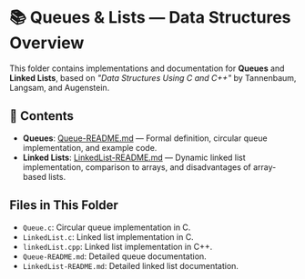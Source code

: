 # 📚 Queues & Lists — Data Structures Overview

This folder contains implementations and documentation for **Queues** and **Linked Lists**, based on _"Data Structures Using C and C++"_ by Tannenbaum, Langsam, and Augenstein.

## 📖 Contents

- **Queues**: [Queue-README.md](Queue-README.md) — Formal definition, circular queue implementation, and example code.
- **Linked Lists**: [LinkedList-README.md](LinkedList-README.md) — Dynamic linked list implementation, comparison to arrays, and disadvantages of array-based lists.

## Files in This Folder

- `Queue.c`: Circular queue implementation in C.
- `LinkedList.c`: Linked list implementation in C.
- `linkedList.cpp`: Linked list implementation in C++.
- `Queue-README.md`: Detailed queue documentation.
- `LinkedList-README.md`: Detailed linked list documentation.

